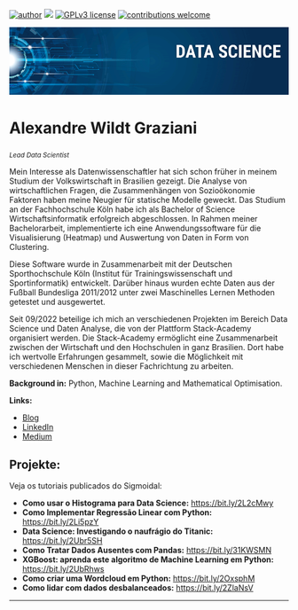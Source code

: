 [![author](https://img.shields.io/badge/author-wildt-red.svg)](https://www.linkedin.com/in/carlosfab) [![](https://img.shields.io/badge/python-3.7+-blue.svg)](https://www.python.org/downloads/release/python-365/) [![GPLv3 license](https://img.shields.io/badge/License-GPLv3-blue.svg)](http://perso.crans.org/besson/LICENSE.html) [![contributions welcome](https://img.shields.io/badge/contributions-welcome-brightgreen.svg?style=flat)](https://github.com/carlosfab/data_science/issues)

<p align="center">
  <img src="banner.png" >
</p>


# Alexandre Wildt Graziani
<sub>*Lead Data Scientist*</sub>

Mein Interesse als Datenwissenschaftler hat sich schon früher in meinem Studium der Volkswirtschaft in Brasilien gezeigt. Die Analyse von wirtschaftlichen Fragen, die Zusammenhängen von Sozioökonomie Faktoren haben meine Neugier für statische Modelle geweckt. Das Studium an der Fachhochschule Köln habe ich als Bachelor of Science Wirtschaftsinformatik erfolgreich abgeschlossen. In Rahmen meiner Bachelorarbeit, implementierte ich eine  Anwendungssoftware für die Visualisierung (Heatmap) und Auswertung von Daten in Form von Clustering. 

Diese Software wurde in Zusammenarbeit mit der Deutschen Sporthochschule Köln (Institut für 
Trainingswissenschaft und Sportinformatik) entwickelt. Darüber hinaus wurden 
echte Daten aus der Fußball Bundesliga 2011/2012 unter zwei Maschinelles Lernen Methoden 
getestet und ausgewertet.

Seit 09/2022 beteilige ich mich an verschiedenen Projekten im Bereich Data Science und Daten Analyse, die von der Plattform Stack-Academy organisiert werden. Die Stack-Academy ermöglicht eine Zusammenarbeit zwischen der Wirtschaft und den Hochschulen in ganz Brasilien. Dort habe ich wertvolle Erfahrungen gesammelt, sowie die Möglichkeit mit verschiedenen Menschen in  dieser Fachrichtung  zu arbeiten.


**Background in:** Python, Machine Learning and Mathematical Optimisation.

**Links:**
* [Blog](https://sigmoidal.ai)
* [LinkedIn](https://www.linkedin.com/in/carlosfab)
* [Medium](https://www.medium.com)


## Projekte:
Veja os tutoriais publicados do Sigmoidal:

* **Como usar o Histograma para Data Science:** https://bit.ly/2L2cMwy
* **Como Implementar Regressão Linear com Python:** https://bit.ly/2Li5pzY
* **Data Science: Investigando o naufrágio do Titanic:** https://bit.ly/2Ubr5SH
* **Como Tratar Dados Ausentes com Pandas:** https://bit.ly/31KWSMN
* **XGBoost: aprenda este algoritmo de Machine Learning em Python:** https://bit.ly/2UbRhws
* **Como criar uma Wordcloud em Python:** https://bit.ly/2OxsphM
* **Como lidar com dados desbalanceados:** https://bit.ly/2ZlaNsV

---
